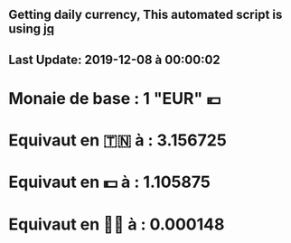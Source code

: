 ## Getting daily currency, This automated script is using [jq](https://stedolan.github.io/jq/)
## Last Update:  2019-12-08 à 00:00:02
 # Monaie de base : 1 "EUR" 💶 
 # Equivaut en 🇹🇳 à :  3.156725 
 # Equivaut en 💵 à : 1.105875
 # Equivaut en 🐱‍💻 à :  0.000148
